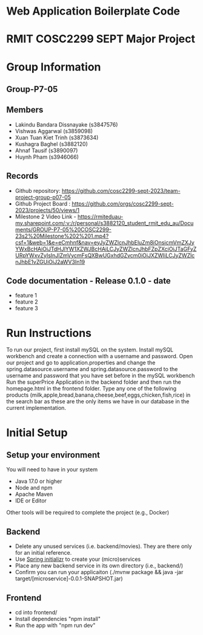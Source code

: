 # Web Application Boilerplate Code


# RMIT COSC2299 SEPT Major Project

# Group Information

## Group-P7-05

## Members
* Lakindu Bandara Dissnayake (s3847576)
* Vishwas Aggarwal (s3859098)
* Xuan Tuan Kiet Trinh (s3873634)
* Kushagra Baghel (s3882120)
* Ahnaf Tausif (s3890097)
* Huynh Pham (s3946066)

## Records

* Github repository: https://github.com/cosc2299-sept-2023/team-project-group-p07-05
* Github Project Board : https://github.com/orgs/cosc2299-sept-2023/projects/50/views/1
* Milestone 2 Video Link - https://rmiteduau-my.sharepoint.com/:v:/r/personal/s3882120_student_rmit_edu_au/Documents/GROUP-P7-05%20COSC2299-23s2%20Milestone%202%201.mp4?csf=1&web=1&e=eCmhnf&nav=eyJyZWZlcnJhbEluZm8iOnsicmVmZXJyYWxBcHAiOiJTdHJlYW1XZWJBcHAiLCJyZWZlcnJhbFZpZXciOiJTaGFyZURpYWxvZyIsInJlZmVycmFsQXBwUGxhdGZvcm0iOiJXZWIiLCJyZWZlcnJhbE1vZGUiOiJ2aWV3In19
	
## Code documentation - Release 0.1.0 - date
* feature 1
* feature 2
* feature 3
  

# Run Instructions

To run our project, first install mySQL on the system. Install mySQL workbench and create a connection with a username and password.
Open our project and go to application.properties and change the spring.datasource.username and spring.datasource.password to the username and password that you have set before in the mySQL workbench
Run the superPrice Application in the backend folder and then run the homepage.html in the frontend folder.
Type any one of the following products (milk,apple,bread,banana,cheese,beef,eggs,chicken,fish,rice) in the search bar as these are the only items we have in our database in the current implementation.



# Initial Setup

## Setup your environment 
You will need to have in your system

- Java 17.0 or higher
- Node and npm
- Apache Maven
- IDE or Editor

Other tools will be required to complete the project (e.g., Docker)

## Backend

- Delete any unused services (i.e. backend/movies). They are there only for an initial reference.
- Use [Spring initializr](https://start.spring.io/) to create your (micro)services
- Place any new backend service in its own directory (i.e., backend/<service-name>)
- Confirm you can run your applicaiton (./mvnw package && java -jar target/[microservice]-0.0.1-SNAPSHOT.jar)

## Frontend
- cd into frontend/
- Install dependencies "npm install"
- Run the app with "npm run dev"





